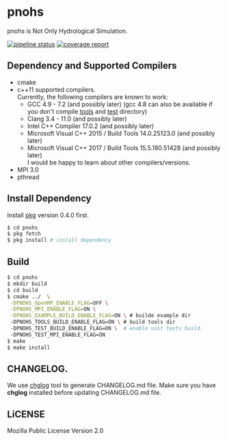# pnohs
pnohs is Not Only Hydrological Simulation.

[![pipeline status](https://git.hpcer.dev/HPCer/hydrology/pnohs/badges/master/pipeline.svg)](https://git.hpcer.dev/HPCer/hydrology/pnohs/commits/master)
[![coverage report](https://git.hpcer.dev/HPCer/hydrology/pnohs/badges/develop/coverage.svg)](https://git.hpcer.dev/HPCer/hydrology/pnohs/commits/master)

## Dependency and Supported Compilers
- cmake
- c++11 supported compilers.  
  Currently, the following compilers are known to work:
  - GCC 4.9 - 7.2 (and possibly later) (gcc 4.8 can also be available if you don't compile [tools](tools) and [test](test) directory)
  - Clang 3.4 - 11.0 (and possibly later)
  - Intel C++ Compiler 17.0.2 (and possibly later)
  - Microsoft Visual C++ 2015 / Build Tools 14.0.25123.0 (and possibly later)
  - Microsoft Visual C++ 2017 / Build Tools 15.5.180.51428 (and possibly later)  
  I would be happy to learn about other compilers/versions.
- MPI 3.0
- pthread

## Install Dependency
Install [pkg](https://github.com/genshen/pkg) version 0.4.0 first.
```bash
$ cd pnohs
$ pkg fetch
$ pkg install # install dependency
```

## Build
```bash
$ cd pnohs
$ mkdir build
$ cd build
$ cmake ../  \
 -DPNOHS_OpenMP_ENABLE_FLAG=OFF \
 -DPNOHS_MPI_ENABLE_FLAG=ON \
 -DPNOHS_EXAMPLE_BUILD_ENABLE_FLAG=ON \ # builde example dir
 -DPNOHS_TOOLS_BUILD_ENABLE_FLAG=ON \ # build tools dir
 -DPNOHS_TEST_BUILD_ENABLE_FLAG=ON \  # enable unit tests build.
 -DPNOHS_TEST_MPI_ENABLE_FLAG=ON
$ make
$ make install
```

## CHANGELOG.
We use [chglog](https://github.com/git-chglog/git-chglog) tool to generate CHANGELOG.md file.
Make sure you have **chglog** installed before updating CHANGELOG.md file.

## LiCENSE
Mozilla Public License Version 2.0
